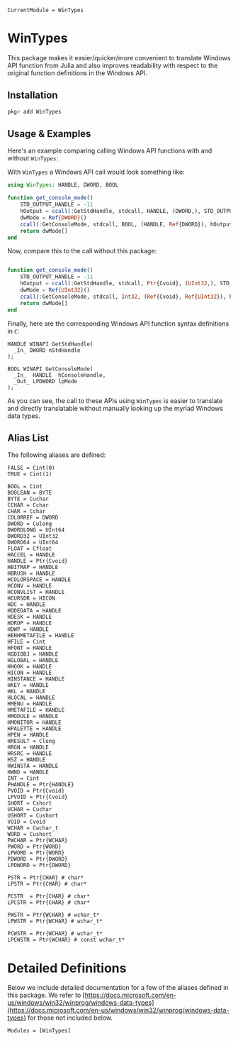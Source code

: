 ```@meta
CurrentModule = WinTypes
```

# WinTypes

This package makes it easier/quicker/more convenient to translate Windows API function from Julia
and also improves readability with respect to the original function definitions in the
Windows API.

## Installation

```julia
pkg> add WinTypes
```

## Usage & Examples

Here's an example comparing calling Windows API functions with and without `WinTypes`:

With `WinTypes` a Windows API call would look something like:
```julia
using WinTypes: HANDLE, DWORD, BOOL

function get_console_mode()
    STD_OUTPUT_HANDLE = -11
    hOutput = ccall(:GetStdHandle, stdcall, HANDLE, (DWORD,), STD_OUTPUT_HANDLE % DWORD)
    dwMode = Ref{DWORD}()
    ccall(:GetConsoleMode, stdcall, BOOL, (HANDLE, Ref{DWORD}), hOutput, dwMode)
    return dwMode[]
end
```
Now, compare this to the call without this package:
```julia

function get_console_mode()
    STD_OUTPUT_HANDLE = -11
    hOutput = ccall(:GetStdHandle, stdcall, Ptr{Cvoid}, (UInt32,), STD_OUTPUT_HANDLE % UInt32)
    dwMode = Ref{UInt32}()
    ccall(:GetConsoleMode, stdcall, Int32, (Ref{Cvoid}, Ref{UInt32}), hOutput, dwMode)
    return dwMode[]
end
```

Finally, here are the corresponding Windows API function syntax definitions in `C`:

```
HANDLE WINAPI GetStdHandle(
  _In_ DWORD nStdHandle
);
```

```
BOOL WINAPI GetConsoleMode(
  _In_  HANDLE  hConsoleHandle,
  _Out_ LPDWORD lpMode
);
```

As you can see, the call to these APIs using `WinTypes` is easier to translate and
directly translatable without manually looking up the myriad Windows data types.


## Alias List

The following aliases are defined:
```
FALSE = Cint(0)
TRUE = Cint(1)

BOOL = Cint
BOOLEAN = BYTE
BYTE = Cuchar
CCHAR = Cchar
CHAR = Cchar
COLORREF = DWORD
DWORD = Culong
DWORDLONG = UInt64
DWORD32 = UInt32
DWORD64 = UInt64
FLOAT = Cfloat
HACCEL = HANDLE
HANDLE = Ptr{Cvoid}
HBITMAP = HANDLE
HBRUSH = HANDLE
HCOLORSPACE = HANDLE
HCONV = HANDLE
HCONVLIST = HANDLE
HCURSOR = HICON
HDC = HANDLE
HDDEDATA = HANDLE
HDESK = HANDLE
HDROP = HANDLE
HDWP = HANDLE
HENHMETAFILE = HANDLE
HFILE = Cint
HFONT = HANDLE
HGDIOBJ = HANDLE
HGLOBAL = HANDLE
HHOOK = HANDLE
HICON = HANDLE
HINSTANCE = HANDLE
HKEY = HANDLE
HKL = HANDLE
HLOCAL = HANDLE
HMENU = HANDLE
HMETAFILE = HANDLE
HMODULE = HANDLE
HMONITOR = HANDLE
HPALETTE = HANDLE
HPEN = HANDLE
HRESULT = Clong
HRGN = HANDLE
HRSRC = HANDLE
HSZ = HANDLE
HWINSTA = HANDLE
HWND = HANDLE
INT = Cint
PHANDLE = Ptr{HANDLE}
PVOID = Ptr{Cvoid}
LPVOID = Ptr{Cvoid}
SHORT = Cshort
UCHAR = Cuchar
USHORT = Cushort
VOID = Cvoid
WCHAR = Cwchar_t
WORD = Cushort
PWCHAR = Ptr{WCHAR}
PWORD = Ptr{WORD}
LPWORD = Ptr{WORD}
PDWORD = Ptr{DWORD}
LPDWORD = Ptr{DWORD}

PSTR = Ptr{CHAR} # char*
LPSTR = Ptr{CHAR} # char*

PCSTR  = Ptr{CHAR} # char*
LPCSTR = Ptr{CHAR} # char*

PWSTR = Ptr{WCHAR} # wchar_t*
LPWSTR = Ptr{WCHAR} # wchar_t*

PCWSTR = Ptr{WCHAR} # wchar_t*
LPCWSTR = Ptr{WCHAR} # const wchar_t*
```


# Detailed Definitions

Below we include detailed documentation for a few of the aliases defined in this package.
We refer to
[https://docs.microsoft.com/en-us/windows/win32/winprog/windows-data-types](https://docs.microsoft.com/en-us/windows/win32/winprog/windows-data-types)
for those not included below.

```@autodocs
Modules = [WinTypes]
```
